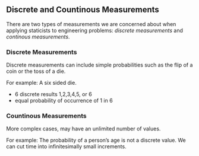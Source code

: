 ## Discrete and Countinous Measurements

There are two types of measurements we are concerned about when applying staticists to engineering problems: _discrete measurements_ and _continous measurements_.

### Discrete Measurements

Discrete measurements can include simple probabilities such as the flip of a coin or the toss of a die.

For example: A six sided die.

 * 6 discrete results 1,2,3,4,5, or 6
 * equal probability of occurrence of 1 in 6

### Countinous Measurements

More complex cases, may have an unlimited number of values.

For example: The probability of a person’s age is not a discrete value. We can cut time into infinitesimally small increments.
